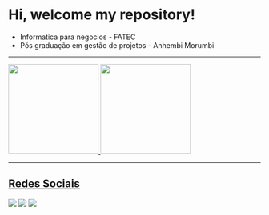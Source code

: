 # Hi, welcome my repository!

- Informatica para negocios - FATEC
- Pós graduação em gestão de projetos - Anhembi Morumbi

---

<div>
  <a href="https://github.com/LeSSouza">
  <img height="180em" src="https://github-readme-stats.vercel.app/api?username=LeSSouza&show_icons=true&theme=react&include_all_commits=true&count_private=true"/>
  <img height="180em" src="https://github-readme-stats.vercel.app/api/top-langs/?username=LeSSouza&layout=compact&langs_count=7&theme=react"/>
</div>
  
  ---
  ## Redes Sociais
  
 <div>
  <a href="https://www.instagram.com/heyLeeoh" target="_blank"><img src="https://img.shields.io/badge/-Instagram-%23E4405F?style=for-the-badge&logo=instagram&logoColor=white" target="_blank"></a>
  <a href = "mailto:leonardoicna2010@gmail.com"><img src="https://img.shields.io/badge/-Gmail-%23333?style=for-the-badge&logo=gmail&logoColor=white" target="_blank"></a>
  <a href="https://www.linkedin.com/in/leonardodasilvasouza/" target="_blank"><img src="https://img.shields.io/badge/-LinkedIn-%230077B5?style=for-the-badge&logo=linkedin&logoColor=white" target="_blank"></a> 
 </div>
